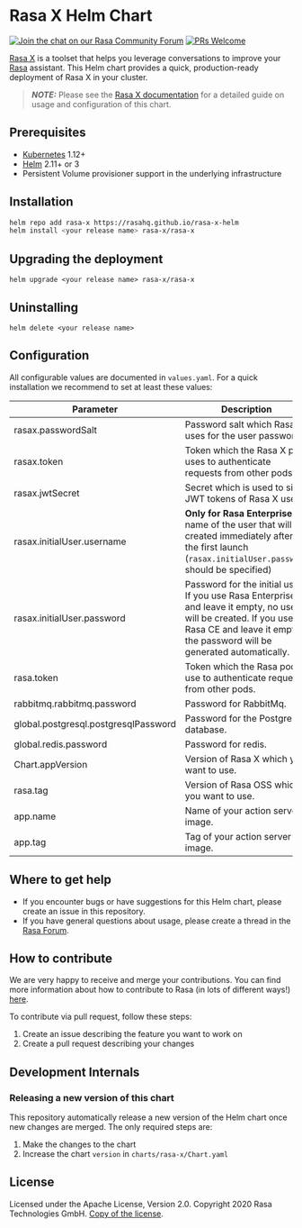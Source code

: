 # Rasa X Helm Chart

[![Join the chat on our Rasa Community Forum](https://img.shields.io/badge/forum-join%20discussions-brightgreen.svg)](https://forum.rasa.com/?utm_source=badge&utm_medium=badge&utm_campaign=pr-badge&utm_content=badge)
[![PRs Welcome](https://img.shields.io/badge/PRs-welcome-brightgreen.svg?style=flat-square)](https://github.com/orgs/RasaHQ/projects/23)

[Rasa X](https://rasa.com/docs/rasa-x/) is a toolset that helps you leverage 
conversations to improve your [Rasa](https://rasa.com/docs/rasa) assistant.
This Helm chart provides a quick, production-ready deployment of Rasa X in your cluster.

> **_NOTE:_** Please see the [Rasa X documentation](https://rasa.com/docs/rasa-x/installation-and-setup/openshift-kubernetes/) for a detailed guide on usage and configuration of this chart.

## Prerequisites

* [Kubernetes](https://kubernetes.io/docs/setup/) 1.12+
* [Helm](https://helm.sh/) 2.11+ or 3
* Persistent Volume provisioner support in the underlying infrastructure

## Installation

```bash
helm repo add rasa-x https://rasahq.github.io/rasa-x-helm
helm install <your release name> rasa-x/rasa-x
```

## Upgrading the deployment
```
helm upgrade <your release name> rasa-x/rasa-x
```

## Uninstalling

```
helm delete <your release name>
```

## Configuration

All configurable values are documented in `values.yaml`. For a quick installation we
recommend to set at least these values:

| Parameter                            | Description                                                                                | Default            |
|--------------------------------------|--------------------------------------------------------------------------------------------|--------------------|
| rasax.passwordSalt                   | Password salt which Rasa X uses for the user passwords.                                    | `passwordSalt`     |
| rasax.token                          | Token which the Rasa X pod uses to authenticate requests from other pods.                  | `rasaXToken`       |
| rasax.jwtSecret                      | Secret which is used to sign JWT tokens of Rasa X users.                           | `jwtSecret`        |
| rasax.initialUser.username           | **Only for Rasa Enterprise**. A name of the user that will be created immediately after the first launch (`rasax.initialUser.password` should be specified) | `admin`            |
| rasax.initialUser.password           | Password for the initial user. If you use Rasa Enterprise and leave it empty, no users will be created. If you use Rasa CE and leave it empty, the password will be generated automatically. | `""`               |
| rasa.token                           | Token which the Rasa pods use to authenticate requests from other pods.                    | `rasaToken`        |
| rabbitmq.rabbitmq.password           | Password for RabbitMq.                                                                     | `test`             |
| global.postgresql.postgresqlPassword | Password for the Postgresql database.                                                      | `password`         |
| global.redis.password                | Password for redis.                                                                        | `password`         |
| Chart.appVersion                     | Version of Rasa X which you want to use.                                                   | `0.25.0`           |
| rasa.tag                             | Version of Rasa OSS which you want to use.                                                 | `1.7.0`            |
| app.name                             | Name of your action server image.                                                          | `rasa/rasa-x-demo` |
| app.tag                              | Tag of your action server image.                                                           | `0.25.0`           |

## Where to get help

- If you encounter bugs or have suggestions for this Helm chart, please create an issue in this repository.
- If you have general questions about usage, please create a thread in the [Rasa Forum](https://forum.rasa.com/).

## How to contribute

We are very happy to receive and merge your contributions. You can
find more information about how to contribute to Rasa (in lots of
different ways!) [here](http://rasa.com/community/contribute).

To contribute via pull request, follow these steps:

1. Create an issue describing the feature you want to work on
2. Create a pull request describing your changes


## Development Internals
### Releasing a new version of this chart

This repository automatically release a new version of the Helm chart once new changes
are merged. The only required steps are:

1. Make the changes to the chart
2. Increase the chart `version` in `charts/rasa-x/Chart.yaml`

## License
Licensed under the Apache License, Version 2.0.
Copyright 2020 Rasa Technologies GmbH. [Copy of the license](LICENSE.txt).
